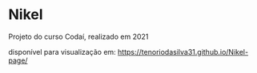 # Nikel
Projeto do curso Codaí, realizado em 2021

disponível para visualização em: https://tenoriodasilva31.github.io/Nikel-page/
